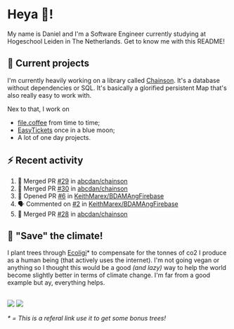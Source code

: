 # Heya 👋!

My name is Daniel and I'm a Software Engineer currently studying at Hogeschool Leiden in The Netherlands. Get to know me with this README!

## 💪 Current projects
I'm currently heavily working on a library called [Chainson](https://github.com/abcdan/chainson). It's a database without dependencies or SQL. It's basically a glorified persistent Map that's also really easy to work with.

Nex to that, I work on
- [file.coffee](https://file.coffee) from time to time;
- [EasyTickets](https://easytickets.xyz) once in a blue moon;
- A lot of one day projects.

## ⚡ Recent activity
<!--START_SECTION:activity-->
1. 🎉 Merged PR [#29](https://github.com/abcdan/chainson/pull/29) in [abcdan/chainson](https://github.com/abcdan/chainson)
2. 🎉 Merged PR [#30](https://github.com/abcdan/chainson/pull/30) in [abcdan/chainson](https://github.com/abcdan/chainson)
3. 💪 Opened PR [#6](https://github.com/KeithMarex/BDAMAngFirebase/pull/6) in [KeithMarex/BDAMAngFirebase](https://github.com/KeithMarex/BDAMAngFirebase)
4. 🗣 Commented on [#2](https://github.com/KeithMarex/BDAMAngFirebase/issues/2) in [KeithMarex/BDAMAngFirebase](https://github.com/KeithMarex/BDAMAngFirebase)
5. 🎉 Merged PR [#28](https://github.com/abcdan/chainson/pull/28) in [abcdan/chainson](https://github.com/abcdan/chainson)
<!--END_SECTION:activity-->

## 🌳 "Save" the climate!
I plant trees through <a href="https://ecologi.com/lngzl?r=6005cc57f70194001deaedfa">Ecoligi</a>* to compensate for the tonnes of co2 I produce as a human being (that actively uses the internet). I'm not going vegan or anything so I thought this would be a good _(and lazy)_ way to help the world become slightly better in terms of climate change. I'm far from a good example but ay, everything helps.

<br><a href="https://ecologi.com/lngzl?r=6005cc57f70194001deaedfa"><img src="https://img.shields.io/ecologi/trees/lngzl"></a> <a href="https://ecologi.com/lngzl?r=6005cc57f70194001deaedfa"><img src="https://img.shields.io/ecologi/carbon/lngzl"></a>



_\* = This is a referal link use it to get some bonus trees!_
